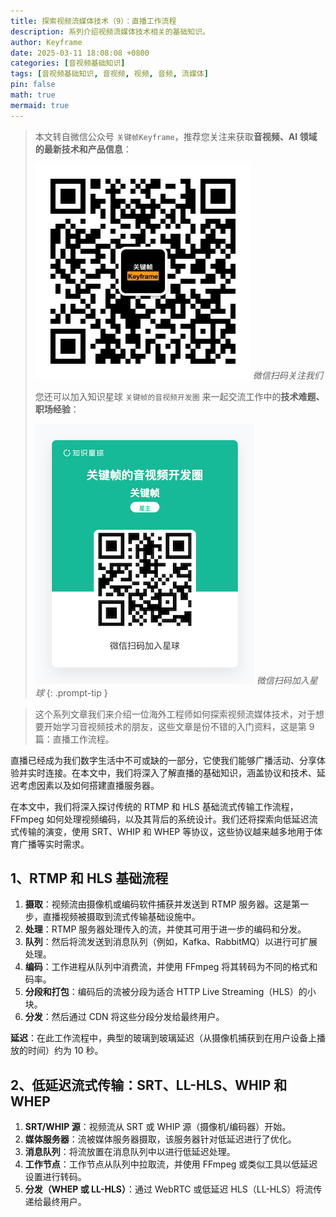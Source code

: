```yaml
---
title: 探索视频流媒体技术（9）：直播工作流程
description: 系列介绍视频流媒体技术相关的基础知识。
author: Keyframe
date: 2025-03-11 18:08:08 +0800
categories: [音视频基础知识]
tags: [音视频基础知识, 音视频, 视频, 音频, 流媒体]
pin: false
math: true
mermaid: true
---
```


> 本文转自微信公众号 `关键帧Keyframe`，推荐您关注来获取**音视频、AI 领域的最新技术和产品信息**：
>
>![微信公众号](assets/img/keyframe-mp.jpg)
>_微信扫码关注我们_
>
>您还可以加入知识星球 `关键帧的音视频开发圈` 来一起交流工作中的**技术难题、职场经验**：
>
>![知识星球](assets/img/keyframe-zsxq.png)
>_微信扫码加入星球_
{: .prompt-tip }

>这个系列文章我们来介绍一位海外工程师如何探索视频流媒体技术，对于想要开始学习音视频技术的朋友，这些文章是份不错的入门资料，这是第 9 篇：直播工作流程。


直播已经成为我们数字生活中不可或缺的一部分，它使我们能够广播活动、分享体验并实时连接。在本文中，我们将深入了解直播的基础知识，涵盖协议和技术、延迟考虑因素以及如何搭建直播服务器。

在本文中，我们将深入探讨传统的 RTMP 和 HLS 基础流式传输工作流程，FFmpeg 如何处理视频编码，以及其背后的系统设计。我们还将探索向低延迟流式传输的演变，使用 SRT、WHIP 和 WHEP 等协议，这些协议越来越多地用于体育广播等实时需求。

## 1、RTMP 和 HLS 基础流程

1. **摄取**：视频流由摄像机或编码软件捕获并发送到 RTMP 服务器。这是第一步，直播视频被摄取到流式传输基础设施中。
2. **处理**：RTMP 服务器处理传入的流，并使其可用于进一步的编码和分发。
3. **队列**：然后将流发送到消息队列（例如，Kafka、RabbitMQ）以进行可扩展处理。
4. **编码**：工作进程从队列中消费流，并使用 FFmpeg 将其转码为不同的格式和码率。
5. **分段和打包**：编码后的流被分段为适合 HTTP Live Streaming（HLS）的小块。
6. **分发**：然后通过 CDN 将这些分段分发给最终用户。

**延迟**：在此工作流程中，典型的玻璃到玻璃延迟（从摄像机捕获到在用户设备上播放的时间）约为 10 秒。

## 2、低延迟流式传输：SRT、LL-HLS、WHIP 和 WHEP

1. **SRT/WHIP 源**：视频流从 SRT 或 WHIP 源（摄像机/编码器）开始。
2. **媒体服务器**：流被媒体服务器摄取，该服务器针对低延迟进行了优化。
3. **消息队列**：将流放置在消息队列中以进行低延迟处理。
4. **工作节点**：工作节点从队列中拉取流，并使用 FFmpeg 或类似工具以低延迟设置进行转码。
5. **分发（WHEP 或 LL-HLS）**：通过 WebRTC 或低延迟 HLS（LL-HLS）将流传递给最终用户。

